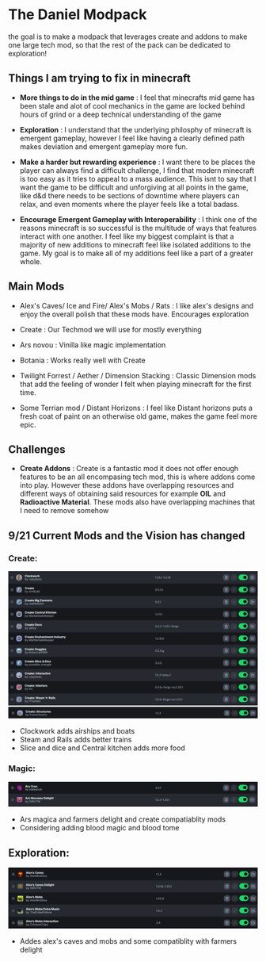 # The Daniel Modpack
the goal is to make a modpack that leverages create and addons to make one large tech mod, so that the rest of the pack can be dedicated to exploration!

## Things I am trying to fix in minecraft

* **More things to do in the mid game** : I feel that minecrafts mid game has been stale and alot of cool mechanics in the game are locked behind hours of grind or a deep technical understanding of the game

* **Exploration** : I understand that the underlying philosphy of minecraft is emergent gameplay, however I feel like having a clearly defined path makes deviation and emergent gameplay more fun. 

* **Make a harder but rewarding experience** : I want there to be places the player can always find a difficult challenge, I find that modern minecraft is too easy as it tries to appeal to a mass audience. This isnt to say that I want the game to be difficult and unforgiving at all points in the game, like d&d there needs to be sections of downtime where players can relax, and even moments where the player feels like a total badass. 

* **Encourage Emergent Gameplay with Interoperability** : I think one of the reasons minecraft is so successful is the multitude of ways that features interact with one another. I feel like my biggest complaint is that a majority of new additions to minecraft feel like isolated additions to the game. My goal is to make all of my additions feel like a part of a greater whole. 

## Main Mods
* Alex's Caves/ Ice and Fire/ Alex's Mobs / Rats : I like alex's designs and enjoy the overall polish that these mods have. Encourages exploration

* Create : Our Techmod we will use for mostly everything

* Ars novou : Vinilla like magic implementation

* Botania : Works really well with Create

* Twilight Forrest / Aether / Dimension Stacking : Classic Dimension mods that add the feeling of wonder I felt when playing minecraft for the first time. 

* Some Terrian mod / Distant Horizons : I feel like Distant horizons puts a fresh coat of paint on an otherwise old game, makes the game feel more epic.

## Challenges
 * **Create Addons** : Create is a fantastic mod it does not offer enough features to be an all encompasing tech mod, this is where addons come into play. However these addons have overlapping resources and different ways of obtaining said resources for example **OIL** and **Radioactive Material**. These mods also have overlapping machines that I need to remove somehow 


## 9/21 Current Mods and the Vision has changed
### **Create:**
![alt text](image-2.png)
![alt text](image-3.png)

* Clockwork adds airships and boats
* Steam and Rails adds better trains
* Slice and dice and Central kitchen adds more food

### **Magic:**
![alt text](image-4.png)

* Ars magica and farmers delight and create compatiablity mods
* Considering adding blood magic and blood tome

## **Exploration:**
![alt text](image-5.png)

* Addes alex's caves and mobs and some compatiblity with farmers delight